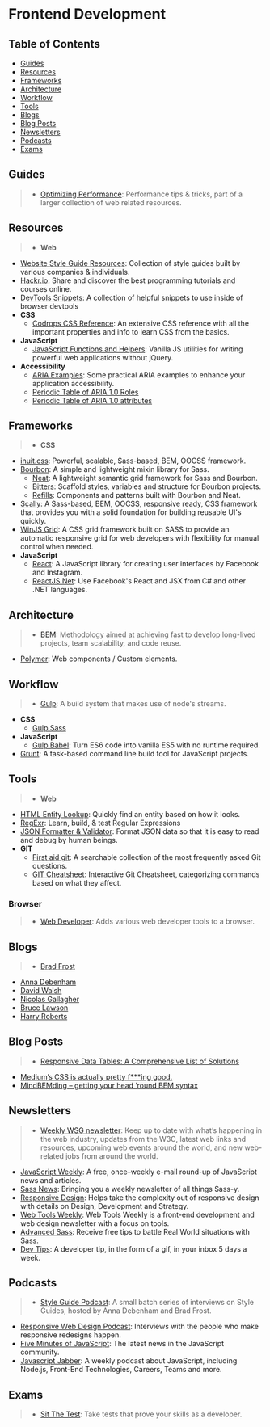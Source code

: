 # Frontend Development

## Table of Contents

- [Guides](#guides)
- [Resources](#resources)
- [Frameworks](#frameworks)
- [Architecture](#architecture)
- [Workflow](#workflow)
- [Tools](#tools)
- [Blogs](#blogs)
- [Blog Posts](#blog-posts)
- [Newsletters](#newsletters)
- [Podcasts](#podcasts)
- [Exams](#exams)

## Guides

>- [Optimizing Performance](https://developers.google.com/web/fundamentals/performance/index): Performance tips & tricks, part of a larger collection of web related resources.

## Resources

>- **Web**
  - [Website Style Guide Resources](http://styleguides.io/examples.html): Collection of  style guides built by various companies & individuals.
  - [Hackr.io](http://hackr.io/): Share and discover the best programming tutorials and courses online.
  - [DevTools Snippets](http://bgrins.github.io/devtools-snippets/): A collection of helpful snippets to use inside of browser devtools
- **CSS**
  - [Codrops CSS Reference](http://tympanus.net/codrops/css_reference/): An extensive CSS reference with all the important properties and info to learn CSS from the basics.
- **JavaScript**
  - [JavaScript Functions and Helpers](https://plainjs.com/javascript/): Vanilla JS utilities for writing powerful web applications without jQuery.
- **Accessibility**
  - [ARIA Examples](http://heydonworks.com/practical_aria_examples/): Some practical ARIA examples to enhance your application accessibility.
  - [Periodic Table of ARIA 1.0 Roles](http://dylanb.github.io/periodic-aria-roles.html)
  - [Periodic Table of ARIA 1.0 attributes](http://dylanb.github.io/periodic-aria-attributes.html)

## Frameworks

>- **CSS**
  - [inuit.css](https://github.com/csswizardry/inuit.css): Powerful, scalable, Sass-based, BEM, OOCSS framework.
  - [Bourbon](http://bourbon.io/): A simple and lightweight mixin library for Sass.
    - [Neat](http://neat.bourbon.io/): A lightweight semantic grid framework for Sass and Bourbon.
    - [Bitters](http://bitters.bourbon.io/): Scaffold styles, variables and structure for Bourbon projects.
    - [Refills](http://refills.bourbon.io/): Components and patterns built with Bourbon and Neat.
  - [Scally](https://github.com/chris-pearce/scally): A Sass-based, BEM, OOCSS, responsive ready, CSS framework that provides you with a solid foundation for building reusable UI's quickly.
  - [WinJS Grid](https://github.com/winjs/grid): A CSS grid framework built on SASS to provide an automatic responsive grid for web developers with flexibility for manual control when needed.
- **JavaScript**
  - [React](https://facebook.github.io/react/): A JavaScript library for creating user interfaces by Facebook and Instagram.
  - [ReactJS.Net](http://reactjs.net/): Use Facebook's React and JSX from C# and other .NET languages.

## Architecture

>- [BEM](http://bem.info/): Methodology aimed at achieving fast to develop long-lived projects, team scalability, and code reuse.
- [Polymer](https://www.polymer-project.org): Web components / Custom elements.

## Workflow

>- [Gulp](http://gulpjs.com/): A build system that makes use of node's streams.
  - **CSS**
    - [Gulp Sass](https://github.com/dlmanning/gulp-sass)
  - **JavaScript**
    - [Gulp Babel](https://github.com/babel/gulp-babel): Turn ES6 code into vanilla ES5 with no runtime required.
- [Grunt](http://gruntjs.com/): A task-based command line build tool for JavaScript projects.

## Tools

>- **Web**
  - [HTML Entity Lookup](http://entity-lookup.leftlogic.com/): Quickly find an entity based on how it looks.
  - [RegExr](http://www.regexr.com/): Learn, build, & test Regular Expressions
  - [JSON Formatter & Validator](http://jsonformatter.curiousconcept.com/): Format JSON data so that it is easy to read and debug by human beings.
- **GIT**
  - [First aid git](http://firstaidgit.io/): A searchable collection of the most frequently asked Git questions.
  - [GIT Cheatsheet](http://www.ndpsoftware.com/git-cheatsheet.html): Interactive Git Cheatsheet, categorizing commands based on what they affect.

### Browser

>- [Web Developer](http://chrispederick.com/work/web-developer/): Adds various web developer tools to a browser.

## Blogs

>- [Brad Frost](http://bradfrost.com/blog/)
- [Anna Debenham](http://maban.co.uk/writing/)
- [David Walsh](http://davidwalsh.name/)
- [Nicolas Gallagher](http://nicolasgallagher.com/)
- [Bruce Lawson](http://www.brucelawson.co.uk/)
- [Harry Roberts](http://csswizardry.com/)

## Blog Posts

>- [Responsive Data Tables: A Comprehensive List of Solutions](http://www.sitepoint.com/responsive-data-tables-comprehensive-list-solutions/)
- [Medium’s CSS is actually pretty f***ing good.](https://medium.com/@fat/mediums-css-is-actually-pretty-fucking-good-b8e2a6c78b06)
- [MindBEMding – getting your head ’round BEM syntax](http://csswizardry.com/2013/01/mindbemding-getting-your-head-round-bem-syntax/)

## Newsletters

>- [Weekly WSG newsletter](http://webstandardsgroup.org/): Keep up to date with what’s happening in the web industry, updates from the W3C, latest web links and resources, upcoming web events around the world, and new web-related jobs from around the world.
- [JavaScript Weekly](http://javascriptweekly.com/): A free, once–weekly e-mail round-up of JavaScript news and articles.
- [Sass News](http://www.sassnews.com/): Bringing you a weekly newsletter of all things Sass-y.
- [Responsive Design](http://responsivedesign.is/): Helps take the complexity out of responsive design with details on Design, Development and Strategy.
- [Web Tools Weekly](http://webtoolsweekly.com/): Web Tools Weekly is a front-end development and web design newsletter with a focus on tools.
- [Advanced Sass](http://advancedsass.com/): Receive free tips to battle Real World situations with Sass.
- [Dev Tips](https://umaar.com/dev-tips/): A developer tip, in the form of a gif, in your inbox 5 days a week.

## Podcasts

>- [Style Guide Podcast](http://styleguides.io/podcast/index.html): A small batch series of interviews on Style Guides, hosted by Anna Debenham and Brad Frost.
- [Responsive Web Design Podcast](http://responsivewebdesign.com/podcast/): Interviews with the people who make responsive redesigns happen.
- [Five Minutes of JavaScript](https://fivejs.codeschool.com/): The latest news in the JavaScript community.
- [Javascript Jabber](http://devchat.tv/js-jabber/): A weekly podcast about JavaScript, including Node.js, Front-End Technologies, Careers, Teams and more.

## Exams

>- [Sit The Test](https://sitthetest.com/tests): Take tests that prove your skills as a developer.
